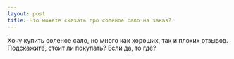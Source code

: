 ```yaml
---
layout: post 
title: Что можете сказать про соленое сало на заказ? 
--- 
```

Хочу купить соленое сало, но много как хороших, так и плохих отзывов. Подскажите, стоит ли покупать? Если да, то где?